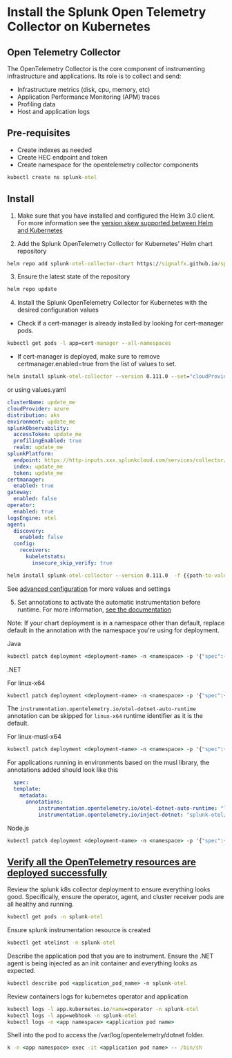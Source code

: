 # Install the Splunk Open Telemetry Collector on Kubernetes

## Open Telemetry Collector

The OpenTelemetry Collector is the core component of instrumenting infrastructure and applications. Its role is to
collect and send:

* Infrastructure metrics (disk, cpu, memory, etc)
* Application Performance Monitoring (APM) traces
* Profiling data
* Host and application logs


## Pre-requisites

- Create indexes as needed
- Create HEC endpoint and token
- Create namespace for the opentelemetry collector components

```cmd
kubectl create ns splunk-otel
```


## Install
1. Make sure that you have installed and configured the Helm 3.0 client. For more information see the [version skew supported between Helm and Kubernetes](https://helm.sh/docs/topics/version_skew/)

2. Add the Splunk OpenTelemetry Collector for Kubernetes' Helm chart repository

```cmd
helm repo add splunk-otel-collector-chart https://signalfx.github.io/splunk-otel-collector-chart
```

3. Ensure the latest state of the repository

```cmd
helm repo update
```

4. Install the Splunk OpenTelemetry Collector for Kubernetes with the desired configuration values

- Check if a cert-manager is already installed by looking for cert-manager pods.
```cmd
kubectl get pods -l app=cert-manager --all-namespaces
```

- If cert-manager is deployed, make sure to remove certmanager.enabled=true from the list of values to set.
```cmd
helm install splunk-otel-collector --version 0.111.0 --set="cloudProvider=azure,distribution=aks,splunkObservability.accessToken=$ACCESS_TOKEN,clusterName=my-kube-cluster,splunkObservability.realm=us0,gateway.enabled=false,splunkPlatform.endpoint=https://http-inputs.myorg.splunkcloud.com/services/collector,splunkPlatform.token=$HEC_TOKEN,splunkObservability.profilingEnabled=true,environment=production,operator.enabled=true,certmanager.enabled=true,agent.discovery.enabled=false" splunk-otel-collector-chart/splunk-otel-collector
```

or using values.yaml
```yaml
clusterName: update_me
cloudProvider: azure
distribution: aks
environment: update_me
splunkObservability:
  accessToken: update_me
  profilingEnabled: true
  realm: update_me
splunkPlatform:
  endpoint: https://http-inputs.xxx.splunkcloud.com/services/collector/event
  index: update_me
  token: update_me
certmanager:
  enabled: true
gateway:
  enabled: false
operator:
  enabled: true
logsEngine: otel
agent:
  discovery:
    enabled: false
  config:
    receivers:
      kubeletstats:
        insecure_skip_verify: true

```

```cmd
helm install splunk-otel-collector --version 0.111.0  -f {{path-to-values.yaml}} splunk-otel-collector-chart/splunk-otel-collector --namespace splunk-otel
```

See [advanced configuration](https://github.com/signalfx/splunk-otel-collector-chart/blob/main/docs/advanced-configuration.md) for more values and settings

5. Set annotations to activate the automatic instrumentation before runtime. For more information, [see the documentation](https://docs.splunk.com/observability/en/gdi/opentelemetry/automatic-discovery/k8s/k8s-backend.html#set-annotations-to-instrument-applications)

Note: If your chart deployment is in a namespace other than default, replace default in the annotation with the namespace you're using for deployment.

Java
```cmd
kubectl patch deployment <deployment-name> -n <namespace> -p '{"spec":{"template":{"metadata":{"annotations":{"instrumentation.opentelemetry.io/inject-java":"splunk-otel/splunk-otel-collector"}}}}}'
```

.NET 

For linux-x64
```cmd
kubectl patch deployment <deployment-name> -n <namespace> -p '{"spec":{"template":{"metadata":{"annotations":{"instrumentation.opentelemetry.io/inject-dotnet":"splunk-otel/splunk-otel-collector","instrumentation.opentelemetry.io/otel-dotnet-auto-runtime":"linux-x64"}}}}}'
```
The `instrumentation.opentelemetry.io/otel-dotnet-auto-runtime` annotation can be skipped for `linux-x64` runtime identifier as it is the default.


For linux-musl-x64
```cmd
kubectl patch deployment <deployment-name> -n <namespace> -p '{"spec":{"template":{"metadata":{"annotations":{"instrumentation.opentelemetry.io/inject-dotnet":"splunk-otel/splunk-otel-collector","instrumentation.opentelemetry.io/otel-dotnet-auto-runtime":"linux-musl-x64"}}}}}'
```


For applications running in environments based on the musl library, the annotations added should look like this

```yaml
  spec:
  template:
    metadata:
      annotations:
          instrumentation.opentelemetry.io/otel-dotnet-auto-runtime: "linux-musl-x64"
          instrumentation.opentelemetry.io/inject-dotnet: "splunk-otel/splunk-otel-collector"
```


Node.js
```cmd
kubectl patch deployment <deployment-name> -n <namespace> -p '{"spec":{"template":{"metadata":{"annotations":{"instrumentation.opentelemetry.io/inject-nodejs":"splunk-otel/splunk-otel-collector"}}}}}'
```


## [Verify all the OpenTelemetry resources are deployed successfully](https://docs.splunk.com/observability/en/gdi/opentelemetry/automatic-discovery/k8s/k8s-backend.html#verify-all-the-opentelemetry-resources-are-deployed-successfully)

Review the splunk k8s collector deployment to ensure everything looks good.  Specifically, ensure the operator, agent, and cluster receiver pods are all healthy and running.

```cmd
kubectl get pods -n splunk-otel
```

Ensure splunk instrumentation resource is created

```cmd
kubectl get otelinst -n splunk-otel
```

Describe the application pod that you are to instrument.  Ensure the .NET agent is being injected as an init container and everything looks as expected.

```cmd
kubectl describe pod <application_pod_name> -n splunk-otel
```

Review containers logs for kubernetes operator and application 

```cmd
kubectl logs -l app.kubernetes.io/name=operator -n splunk-otel
kubectl logs -l app=webhook -n splunk-otel
kubectl logs -n <app namespace> <application pod name>
```

Shell into the pod to access the /var/log/opentelemetry/dotnet folder.

```cmd
k -n <app namespace> exec -it <application pod name> -- /bin/sh
```